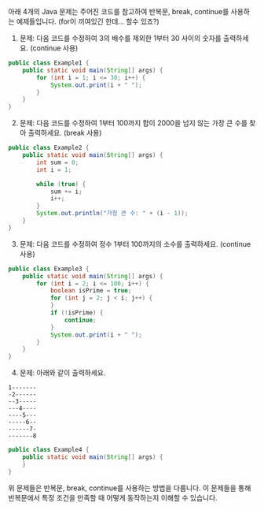 아래 4개의 Java 문제는 주어진 코드를 참고하여 반복문, break, continue를 사용하는 예제들입니다. (for이 끼여있긴 한데... 할수  있죠?)

1. 문제: 다음 코드를 수정하여 3의 배수를 제외한 1부터 30 사이의 숫자를 출력하세요. (continue 사용)
```java
public class Example1 {
    public static void main(String[] args) {
        for (int i = 1; i <= 30; i++) {
            System.out.print(i + " ");
        }
    }
}
```

2. 문제: 다음 코드를 수정하여 1부터 100까지 합이 2000을 넘지 않는 가장 큰 수를 찾아 출력하세요. (break 사용)
```java
public class Example2 {
    public static void main(String[] args) {
        int sum = 0;
        int i = 1;

        while (true) {
            sum += i;
            i++;
        }
        System.out.println("가장 큰 수: " + (i - 1));
    }
}
```

3. 문제: 다음 코드를 수정하여 정수 1부터 100까지의 소수를 출력하세요. (continue 사용)
```java
public class Example3 {
    public static void main(String[] args) {
        for (int i = 2; i <= 100; i++) {
            boolean isPrime = true;
            for (int j = 2; j < i; j++) {
            }
            if (!isPrime) {
                continue;
            }
            System.out.print(i + " ");
        }
    }
}
```

4. 문제: 아래와 같이 출력하세요. 
```
1-------
-2------
--3-----
---4----
----5---
-----6--
------7-
-------8
```
```java
public class Example4 {
    public static void main(String[] args) {
    }
}
```

위 문제들은 반복문, break, continue를 사용하는 방법을 다룹니다. 이 문제들을 통해 반복문에서 특정 조건을 만족할 때 어떻게 동작하는지 이해할 수 있습니다.
